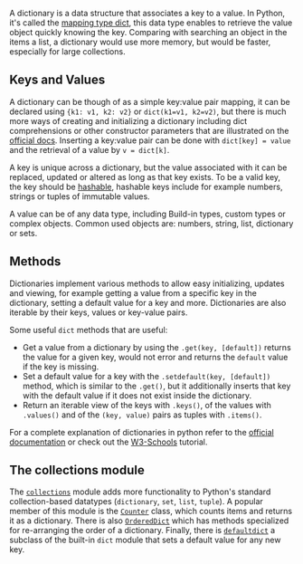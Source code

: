 A dictionary is a data structure that associates a key to a value. In Python, it's called the [mapping type dict][mapping-types-dict], this data type enables to retrieve the value object quickly knowing the key. Comparing with searching an object in the items a list, a dictionary would use more memory, but would be faster, especially for large collections.

## Keys and Values

A dictionary can be though of as a simple key:value pair mapping, it can be declared using `{k1: v1, k2: v2}` or `dict(k1=v1, k2=v2)`, but there is much more ways of creating and initializing a dictionary including dict comprehensions or other constructor parameters that are illustrated on the [official docs][mapping-types-dict]. Inserting a key:value pair can be done with `dict[key] = value` and the retrieval of a value by `v = dict[k]`.

A key is unique across a dictionary, but the value associated with it can be replaced, updated or altered as long as that key exists. To be a valid key, the key should be [hashable][term-hashable], hashable keys include for example numbers, strings or tuples of immutable values.

A value can be of any data type, including Build-in types, custom types or complex objects. Common used objects are: numbers, string, list, dictionary or sets.

## Methods

Dictionaries implement various methods to allow easy initializing, updates and viewing, for example getting a value from a specific key in the dictionary, setting a default value for a key and more. Dictionaries are also iterable by their keys, values or key-value pairs.

Some useful `dict` methods that are useful:

- Get a value from a dictionary by using the `.get(key, [default])` returns the value for a given key, would not error and returns the `default` value if the key is missing.
- Set a default value for a key with the `.setdefault(key, [default])` method, which is similar to the `.get()`, but it additionally inserts that key with the default value if it does not exist inside the dictionary.
- Return an iterable view of the keys with `.keys()`, of the values with `.values()` and of the `(key, value)` pairs as tuples with `.items()`.

For a complete explanation of dictionaries in python refer to the [official documentation][dicts-docs] or check out the [W3-Schools][how-to-dicts] tutorial.

## The collections module

The [`collections`][collections-docs] module adds more functionality to Python's standard collection-based datatypes (`dictionary`, `set`, `list`, `tuple`). A popular member of this module is the [`Counter`][counter-dicts] class, which counts items and returns it as a dictionary. There is also [`OrderedDict`][ordered-dicts-docs] which has methods specialized for re-arranging the order of a dictionary. Finally, there is [`defaultdict`][default-dicts] a subclass of the built-in `dict` module that sets a default value for any new key.

[term-hashable]: https://docs.python.org/3/glossary.html#term-hashable
[mapping-types-dict]: https://docs.python.org/3/library/stdtypes.html#mapping-types-dict
[dicts-docs]: https://docs.python.org/3/tutorial/datastructures.html#dictionaries
[how-to-dicts]: https://www.w3schools.com/python/python_dictionaries.asp
[collections-docs]: https://docs.python.org/3/library/collections.html
[counter-dicts]: https://docs.python.org/3/library/collections.html#collections.Counter
[ordered-dicts-docs]: https://docs.python.org/3/library/collections.html#collections.OrderedDict
[default-dicts]: https://docs.python.org/2/library/collections.html#collections.defaultdict
